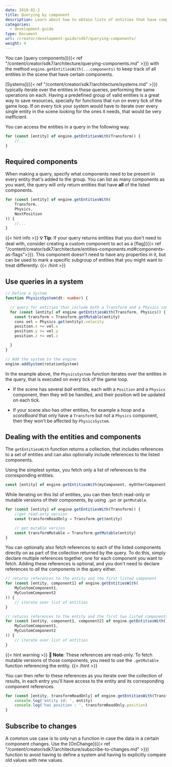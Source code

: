 ```yaml
---
date: 2018-02-2
title: Querying by component
description: Learn about how to obtain lists of entities that have components in common, to make checking or updating them easier.
categories:
  - development-guide
type: Document
url: /creator/development-guide/sdk7/querying-components/
weight: 4
---
```


You can [query components]({{< ref "/content/creator/sdk7/architecture/querying-components.md" >}}) with the method `engine.getEntitiesWith(...components)` to keep track of all entities in the scene that have certain components.

[Systems]({{< ref "/content/creator/sdk7/architecture/systems.md" >}}) typically iterate over the entities in these queries, performing the same operations on each. Having a predefined group of valid entities is a great way to save resources, specially for functions that run on every tick of the game loop. If on every tick your system would have to iterate over every single entity in the scene looking for the ones it needs, that would be very inefficient.

You can access the entities in a query in the following way.

```ts
for (const [entity] of engine.getEntitiesWith(Transform)) {
	//...
}
```

## Required components

When making a query, specify what components need to be present in every entity that's added to the group. You can list as many components as you want, the query will only return entities that have **all** of the listed components.

```ts
for (const [entity] of engine.getEntitiesWith(
	Transform,
	Physics,
	NextPosition
)) {
	//...
}
```

{{< hint info >}}
**💡 Tip**: If your query returns entities that you don't need to deal with, consider creating a custom component to act as a [flag]({{< ref "/content/creator/sdk7/architecture/entities-components.md#components-as-flags">}}). This component doesn't need to have any properties in it, but can be used to mark a specific subgroup of entities that you might want to treat differently.
{{< /hint >}}

## Use queries in a system

```ts
// Define a System
function PhysicsSystem(dt: number) {

  // query for entities that include both a Transform and a Physics component
  for (const [entity] of engine.getEntitiesWith(Transform, Physics)) {
    const transform = Transform.getMutable(entity)
	cons vel = Physics.get(entity).velocity
	position.x += vel.x
	position.y += vel.y
	position.z += vel.z

  }
}

// Add the system to the engine
engine.addSystem(rotationSystem)

```

In the example above, the `PhysicsSystem` function iterates over the entities in the query, that is executed on every tick of the game loop.

- If the scene has several _ball_ entities, each with a `Position` and a `Physics` component, then they will be handled, and their position will be updated on each tick.

- If your scene also has other entities, for example a _hoop_ and a _scoreBoard_ that only have a `Transform` but not a `Physics` component, then they won't be affected by `PhysicsSystem`.

## Dealing with the entities and components

The `getEntitiesWith` function returns a collection, that includes references to a set of entities and can also optionally include references to the listed components.

<!-- TODO: confirm, is it really a "collection" any better name? -->

Using the simplest syntax, you fetch only a list of references to the corresponding entities.

```ts
const [entity] of engine.getEntitiesWith(myComponent, myOtherComponent)
```

While iterating on this list of entities, you can then fetch read-only or mutable versions of their components, by using `.get` or `getMutable`.

```ts
for (const [entity] of engine.getEntitiesWith(Transform)) {
	//get read-only version
	const transformReadOnly = Transform.get(entity)

	// get mutable version
	const transformMutable = Transform.getMutable(entity)
}
```

You can optionally also fetch references to each of the listed components directly on as part of the collection returned by the query. To do this, simply declare multiple references together, one for each component you want to fetch. Adding these references is optional, and you don't need to declare references to _all_ the components in the query either.

```ts
// returns references to the entity and the first listed component
for (const [entity, component1] of engine.getEntitiesWith(
	MyCustomComponent1,
	MyCustomComponent2
)) {
	// iterate over list of entities
}

// returns references to the entity and the first two listed components
for (const [entity, component1, component2] of engine.getEntitiesWith(
	MyCustomComponent1,
	MyCustomComponent2
)) {
	// iterate over list of entities
}
```

{{< hint warning >}}
**📔 Note**: These references are read-only. To fetch mutable versions of those components, you need to use the `.getMutable` function referencing the entity.
{{< /hint >}}

You can then refer to these references as you iterate over the collection of results, in each entry you'll have access to the entity and its corresponding component references.

```ts
for (const [entity, transformReadOnly] of engine.getEntitiesWith(Transform)) {
	console.log('entity id: ', entity)
	console.log('has position : ', transformReadOnly.position)
}
```

## Subscribe to changes

A common use case is to only run a function in case the data in a certain component changes. Use the [OnChange]({{< ref "/content/creator/sdk7/architecture/subscribe-to-changes.md" >}}) function to avoid having to define a system and having to explicitly compare old values with new values.
